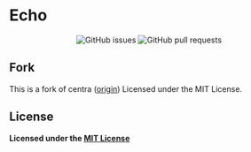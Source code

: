 # Echo

<div align="center">

![GitHub issues](https://img.shields.io/github/issues-raw/AstrielDivision/template)
![GitHub pull requests](https://img.shields.io/github/issues-pr/AstrielDivision/template)

</div>

## Fork

This is a fork of centra ([origin](https://github.com/ethanent/centra)) Licensed under the MIT License.

## License

**Licensed under the [MIT License](https://github.com/hidden-umbrella/template/blob/main/LICENSE)**
